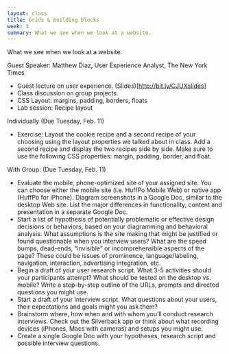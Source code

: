 ```yaml
---
layout: class
title: Grids & building blocks
week: 3
summary: What we see when we look at a website.
---
```


What we see when we look at a website.

Guest Speaker: Matthew Diaz, User Experience Analyst, The New York Times

* Guest lecture on user experience. (Slides)[http://bit.ly/CJUXslides]
* Class discussion on group projects.
* CSS Layout: margins, padding, borders, floats
* Lab session: Recipe layout

Individually (Due Tuesday, Feb. 11)

* Exercise: Layout the cookie recipe and a second recipe of your choosing using the layout properties we talked about in class. Add a second recipe and display the two recipes side by side. Make sure to use the following CSS properties: margin, padding, border, and float.

With Group: (Due Tuesday, Feb. 11)

* Evaluate the mobile, phone-optimized site of your assigned site. You can choose either the mobile site (i.e. HuffPo Mobile Web) or native app (HuffPo for iPhone). Diagram screenshots in a Google Doc, similar to the desktop Web site. List the major differences in functionality, content and presentation in a separate Google Doc.
* Start a list of hypothesis of potentially problematic or effective design decisions or behaviors, based on your diagramming and behavioral analysis. What assumptions is the site making that might be justified or found questionable when you interview users? What are the speed bumps, dead-ends, “invisible” or incomprehensible aspects of the page? These could be issues of prominence, language/labeling, navigation, interaction, advertising integration, etc.
* Begin a draft of your user research script. What 3-5 activities should your participants attempt? What should be tested on the desktop vs. mobile? Write a step-by-step outline of the URLs, prompts and directed questions you might use.
* Start a draft of your interview script. What questions about your users, their expectations and goals might you ask them?
* Brainstorm where, how when and with whom you’ll conduct research interviews. Check out the Silverback app or think about what recording devices (iPhones, Macs with cameras) and setups you might use.
* Create a single Google Doc with your hypotheses, research script and possible interview questions.
